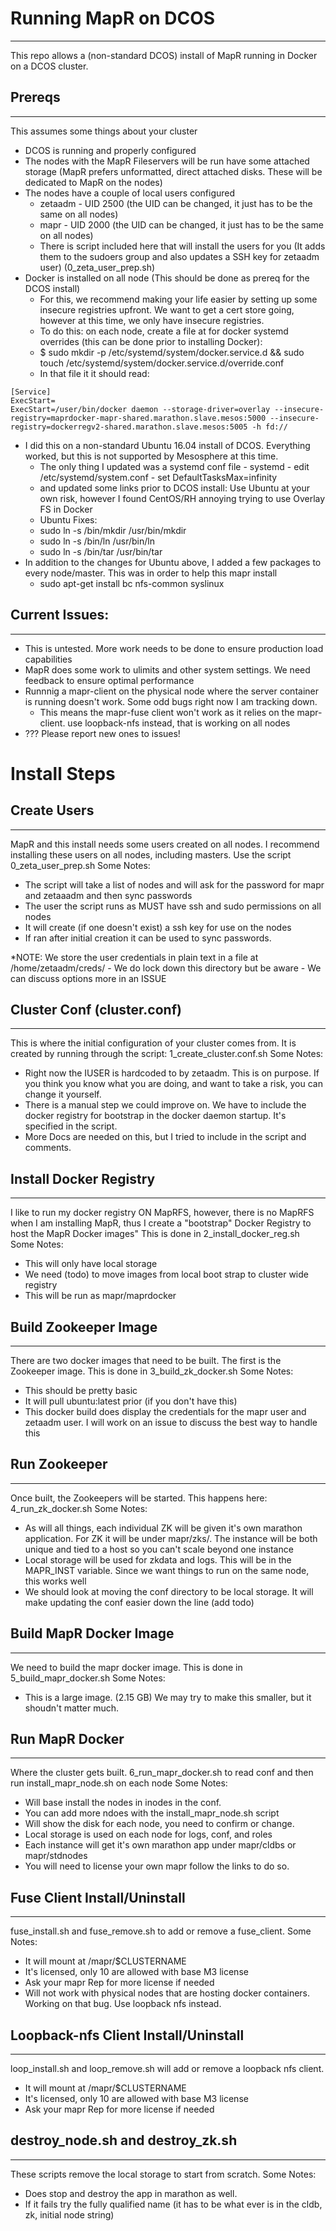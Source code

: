 # Running MapR on DCOS
---------------------
This repo allows a (non-standard DCOS) install of MapR running in Docker on a DCOS cluster. 

## Prereqs
---------------------
This assumes some things about your cluster
- DCOS is running and properly configured 
- The nodes with the MapR Fileservers will be run have some attached storage (MapR prefers unformatted, direct attached disks.  These will be dedicated to MapR on the nodes)
- The nodes have a couple of local users configured
    - zetaadm - UID 2500 (the UID can be changed, it just has to be the same on all nodes)
    - mapr - UID 2000 (the UID can be changed, it just has to be the same on all nodes)
    - There is script included here that will install the users for you (It adds them to the sudoers group and also updates a SSH key for zetaadm user) (0_zeta_user_prep.sh)
- Docker is installed on all node (This should be done as prereq for the DCOS install)
    - For this, we recommend making your life easier by setting up some insecure registries upfront. We want to get a cert store going, however at this time, we only have insecure registries. 
    - To do this: on each node, create a file at for docker systemd overrides (this can be done prior to installing Docker):
    - $ sudo mkdir -p /etc/systemd/system/docker.service.d && sudo touch /etc/systemd/system/docker.service.d/override.conf
    - In that file it it should read:
~~~~
[Service]
ExecStart=
ExecStart=/user/bin/docker daemon --storage-driver=overlay --insecure-registry=maprdocker-mapr-shared.marathon.slave.mesos:5000 --insecure-registry=dockerregv2-shared.marathon.slave.mesos:5005 -h fd://
~~~~
- I did this on a non-standard Ubuntu 16.04 install of DCOS.  Everything worked, but this is not supported by Mesosphere at this time. 
    - The only thing I updated was a systemd conf file - systemd - edit /etc/systemd/system.conf - set DefaultTasksMax=infinity
    - and updated some links prior to DCOS install: Use Ubuntu at your own risk, however I found CentOS/RH annoying trying to use Overlay FS in Docker
    - Ubuntu Fixes: 
    - sudo ln -s /bin/mkdir /usr/bin/mkdir
    - sudo ln -s /bin/ln /usr/bin/ln
    - sudo ln -s /bin/tar /usr/bin/tar
- In addition to the changes for Ubuntu above, I added a few packages to every node/master. This was in order to help this mapr install
    - sudo apt-get install bc nfs-common syslinux


## Current Issues:
---------------------
- This is untested.  More work needs to be done to ensure production load capabilities
- MapR does some work to ulimits and other system settings. We need feedback to ensure optimal performance
- Runnnig a mapr-client on the physical node where the server container is running doesn't work. Some odd bugs right now I am tracking down.
  - This means the mapr-fuse client won't work as it relies on the mapr-client. use loopback-nfs instead, that is working on all nodes
- ??? Please report new ones to issues!

# Install Steps

## Create Users
---------------------
MapR and this install needs some users created on all nodes. I recommend installing these users on all nodes, including masters. Use the script 0_zeta_user_prep.sh
Some Notes:
- The script will take a list of nodes and will ask for the password for mapr and zetaaadm and then sync passwords
- The user the script runs as MUST have ssh and sudo permissions on all nodes
- It will create (if one doesn't exist) a ssh key for use on the nodes
- If ran after initial creation it can be used to sync passwords. 

*NOTE: We store the user credentials in plain text in a file at /home/zetaadm/creds/ - We do lock down this directory but be aware - We can discuss options more in an ISSUE 



## Cluster Conf (cluster.conf)
---------------------

This is where the initial configuration of your cluster comes from. It is created by running through the script: 1_create_cluster.conf.sh
Some Notes:
- Right now the IUSER is hardcoded to by zetaadm. This is on purpose. If you think you know what you are doing, and want to take a risk, you can change it yourself. 
- There is a manual step we could improve on. We have to include the docker registry for bootstrap in the docker daemon startup. It's specified in the script. 
- More Docs are needed on this, but I tried to include in the script and comments.  

## Install Docker Registry
---------------------

I like to run my docker registry ON MapRFS, however, there is no MapRFS when I am installing MapR, thus I create a "bootstrap" Docker Registry to host the MapR Docker images" This is done in 2_install_docker_reg.sh
Some Notes:
- This will only have local storage
- We need (todo) to move images from local boot strap to cluster wide registry
- This will be run as mapr/maprdocker 

## Build Zookeeper Image
---------------------
There are two docker images that need to be built. The first is the Zookeeper image.  This is done in 3_build_zk_docker.sh 
Some Notes:
- This should be pretty basic
- It will pull ubuntu:latest prior (if you don't have this)
- This docker build does display the credentials for the mapr user and zetaadm user.  I will work on an issue to discuss the best way to handle this

## Run Zookeeper
---------------------
Once built, the Zookeepers will be started. This happens here: 4_run_zk_docker.sh
Some Notes:
- As will all things, each individual ZK will be given it's own marathon application. For ZK it will be under mapr/zks/.  The instance will be both unique and tied to a host so you can't scale beyond one instance
- Local storage will be used for zkdata and logs. This will be in the MAPR_INST variable. Since we want things to run on the same node, this works well
- We should look at moving the conf directory to be local storage. It will make updating the conf easier down the line (add todo)

## Build MapR Docker Image
---------------------
We need to build the mapr docker image. This is done in 5_build_mapr_docker.sh 
Some Notes:
- This is a large image. (2.15 GB) We may try to make this smaller, but it shoudn't matter much. 

## Run MapR Docker
---------------------
Where the cluster gets built. 6_run_mapr_docker.sh to read conf and then run install_mapr_node.sh on each node
Some Notes:
- Will base install the nodes in inodes in the conf.
- You can add more ndoes with the install_mapr_node.sh script
- Will show the disk for each node, you need to confirm or change. 
- Local storage is used on each node for logs, conf, and roles
- Each instance will get it's own marathon app under mapr/cldbs or mapr/stdnodes
- You will need to license your own mapr follow the links to do so. 

## Fuse Client Install/Uninstall
---------------------
fuse_install.sh and fuse_remove.sh to add or remove a fuse_client. 
Some Notes:
- It will mount at /mapr/$CLUSTERNAME
- It's licensed, only 10 are allowed with base M3 license
- Ask your mapr Rep for more license if needed
- Will not work with physical nodes that are hosting docker containers. Working on that bug. Use loopback nfs instead. 

## Loopback-nfs Client Install/Uninstall
---------------------
loop_install.sh and loop_remove.sh will add or remove a loopback nfs client.
- It will mount at /mapr/$CLUSTERNAME
- It's licensed, only 10 are allowed with base M3 license
- Ask your mapr Rep for more license if needed

## destroy_node.sh and destroy_zk.sh
---------------------
These scripts remove the local storage to start from scratch. 
Some Notes:
- Does stop and destroy the app in marathon as well. 
- If it fails try the fully qualified name (it has to be what ever is in the cldb, zk, initial node string) 



